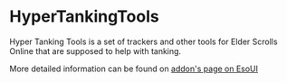 # HyperTankingTools

Hyper Tanking Tools is a set of trackers and other tools for Elder Scrolls Online that are supposed to help with tanking.

More detailed information can be found on [addon's page on EsoUI](https://www.esoui.com/downloads/info2808-YandirTracker.html)
